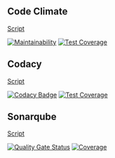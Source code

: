 ## Code Climate

[Script](https://gist.github.com/ThiagoBarradas/b66eeb1271e696a1a76cbdd98fae251d#file-codeclimate-dotnet-send-code-coverage-sh)

[![Maintainability](https://api.codeclimate.com/v1/badges/b1dd2400d00d1957047b/maintainability)](https://codeclimate.com/github/ThiagoBarradas/jsonmasking/maintainability)
[![Test Coverage](https://api.codeclimate.com/v1/badges/b1dd2400d00d1957047b/test_coverage)](https://codeclimate.com/github/ThiagoBarradas/jsonmasking/test_coverage)

## Codacy

[Script](https://gist.github.com/ThiagoBarradas/cf53df59b8d08dbe95e7aab5c2d2dfed#file-codacy-dotnet-send-code-coverage-sh)

[![Codacy Badge](https://api.codacy.com/project/badge/Grade/a1c03f81731447218e44c17f2595e496)](https://www.codacy.com/app/ThiagoBarradas/jsonmasking)
[![Test Coverage](https://img.shields.io/codacy/coverage/a1c03f81731447218e44c17f2595e496.svg)](https://www.codacy.com/app/ThiagoBarradas/jsonmasking)

## Sonarqube

[Script](https://gist.github.com/ThiagoBarradas/d59ee9a2dbb4c2b5ce5b96562dc97725#file-sonarqube-dotnet-send-analysis-and-code-coverage-sh)

[![Quality Gate Status](https://sonarcloud.io/api/project_badges/measure?project=ThiagoBarradas_jsonmasking&metric=alert_status)](https://sonarcloud.io/dashboard?id=ThiagoBarradas_jsonmasking)
[![Coverage](https://sonarcloud.io/api/project_badges/measure?project=ThiagoBarradas_jsonmasking&metric=coverage)](https://sonarcloud.io/dashboard?id=ThiagoBarradas_jsonmasking)
